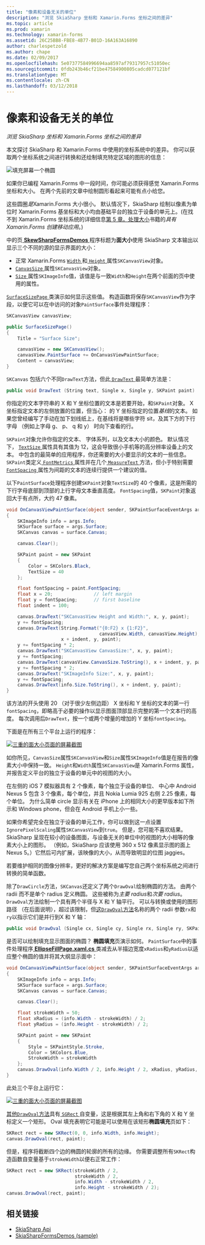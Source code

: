 ```yaml
---
title: "像素和设备无关的单位"
description: "浏览 SkiaSharp 坐标和 Xamarin.Forms 坐标之间的差异"
ms.topic: article
ms.prod: xamarin
ms.technology: xamarin-forms
ms.assetid: 26C25BB8-FBE8-4B77-B01D-16A163A16890
author: charlespetzold
ms.author: chape
ms.date: 02/09/2017
ms.openlocfilehash: 5e07377584996694aa8597af79317957c51050ec
ms.sourcegitcommit: 0fdb243b46cf21be47584900805cadcd077121bf
ms.translationtype: MT
ms.contentlocale: zh-CN
ms.lasthandoff: 03/12/2018
---
```

# <a name="pixels-and-device-independent-units"></a>像素和设备无关的单位

_浏览 SkiaSharp 坐标和 Xamarin.Forms 坐标之间的差异_

本文探讨 SkiaSharp 和 Xamarin.Forms 中使用的坐标系统中的差异。 你可以获取两个坐标系统之间进行转换和还绘制填充特定区域的图形的信息：

![](pixels-images/screenfillexample.png "填充屏幕一个椭圆")

如果你已编程 Xamarin.Forms 中一段时间，你可能必须获得感觉 Xamarin.Forms 坐标和大小。 在两个先前的文章中绘制圆形看起来可能有点小给您。

这些圆圈*是*Xamarin.Forms 大小很小。 默认情况下，SkiaSharp 绘制以像素为单位时 Xamarin.Forms 基坐标和大小均由基础平台的独立于设备的单元上。(在找不到 Xamarin.Forms 坐标系统的详细信息[第 5 章。处理大小](~/xamarin-forms/creating-mobile-apps-xamarin-forms/summaries/chapter05.md)书籍的*具有 Xamarin.Forms 创建移动应用*。)

中的页[ **SkewSharpFormsDemos** ](https://developer.xamarin.com/samples/xamarin-forms/SkiaSharpForms/SkiaSharpFormsDemos/)程序标题为**面大小**使用 SkiaSharp 文本输出以显示三个不同的源的显示界面的大小：

- 正常 Xamarin.Forms [ `Width` ](https://developer.xamarin.com/api/property/Xamarin.Forms.VisualElement.Width/)和[ `Height` ](https://developer.xamarin.com/api/property/Xamarin.Forms.VisualElement.Height/)属性`SKCanvasView`对象。
- [ `CanvasSize` ](https://developer.xamarin.com/api/property/SkiaSharp.Views.Forms.SKCanvasView.CanvasSize/)属性`SKCanvasView`对象。
- [ `Size` ](https://developer.xamarin.com/api/property/SkiaSharp.SKImageInfo.Size/)属性`SKImageInfo`值，该值是与一致`Width`和`Height`在两个前面的页中使用的属性。

[ `SurfaceSizePage` ](https://github.com/xamarin/xamarin-forms-samples/blob/master/SkiaSharpForms/SkiaSharpFormsDemos/SkiaSharpFormsDemos/SkiaSharpFormsDemos/Basics/SurfaceSizePage.cs)类演示如何显示这些值。 构造函数将保存`SKCanvasView`作为字段，以便它可以在中访问的对象`PaintSurface`事件处理程序：

```csharp
SKCanvasView canvasView;

public SurfaceSizePage()
{
    Title = "Surface Size";

    canvasView = new SKCanvasView();
    canvasView.PaintSurface += OnCanvasViewPaintSurface;
    Content = canvasView;
}
```

`SKCanvas` 包括六个不同`DrawText`方法，但此[ `DrawText` ](https://developer.xamarin.com/api/member/SkiaSharp.SKCanvas.DrawText/p/System.String/System.Single/System.Single/SkiaSharp.SKPaint/)最简单方法是：

```csharp
public void DrawText (String text, Single x, Single y, SKPaint paint)
```

你指定的文本字符串的 X 和 Y 坐标位置的文本是若要开始，和`SKPaint`对象。 X 坐标指定文本的左侧放置的位置，但当心： 的 Y 坐标指定的位置*基线*的文本。 如果您曾经编写了手动在加下划线纸上，在基线将是哪些字符 sit，及其下方的下行字母 （例如上字母 g、 p、 q 和 y） 时向下查看的行。

`SKPaint`对象允许你指定的文本、 字体系列，以及文本大小的颜色。 默认情况下， [ `TextSize` ](https://developer.xamarin.com/api/property/SkiaSharp.SKPaint.TextSize/)属性具有其值为 12，这会导致很小手机等的高分辨率设备上的文本。 中包含的最简单的应用程序，你还需要的大小要显示的文本的一些信息。 `SKPaint`类定义[ `FontMetrics` ](https://developer.xamarin.com/api/property/SkiaSharp.SKPaint.FontMetrics/)属性并在几个[ `MeasureText` ](https://developer.xamarin.com/api/member/SkiaSharp.SKPaint.MeasureText/p/System.String/)方法，但小于特别需要[ `FontSpacing` ](https://developer.xamarin.com/api/property/SkiaSharp.SKPaint.FontSpacing/)属性为间距的文本的连续行提供一个建议的值。

以下`PaintSurface`处理程序创建`SKPaint`对象`TextSize`的 40 个像素，这是所需的下行字母底部到顶部的上行字母文本垂直高度。 `FontSpacing`值，`SKPaint`对象返回大于有点所，大约 47 像素。

```csharp
void OnCanvasViewPaintSurface(object sender, SKPaintSurfaceEventArgs args)
{
    SKImageInfo info = args.Info;
    SKSurface surface = args.Surface;
    SKCanvas canvas = surface.Canvas;

    canvas.Clear();

    SKPaint paint = new SKPaint
    {
        Color = SKColors.Black,
        TextSize = 40
    };

    float fontSpacing = paint.FontSpacing;
    float x = 20;               // left margin
    float y = fontSpacing;      // first baseline
    float indent = 100;

    canvas.DrawText("SKCanvasView Height and Width:", x, y, paint);
    y += fontSpacing;
    canvas.DrawText(String.Format("{0:F2} x {1:F2}",
                                  canvasView.Width, canvasView.Height),
                    x + indent, y, paint);
    y += fontSpacing * 2;
    canvas.DrawText("SKCanvasView CanvasSize:", x, y, paint);
    y += fontSpacing;
    canvas.DrawText(canvasView.CanvasSize.ToString(), x + indent, y, paint);
    y += fontSpacing * 2;
    canvas.DrawText("SKImageInfo Size:", x, y, paint);
    y += fontSpacing;
    canvas.DrawText(info.Size.ToString(), x + indent, y, paint);
}
```

该方法的开头使用 20 （对于很少左侧边距） X 坐标和 Y 坐标的文本的第一行`fontSpacing`，即略高于必要的操作以显示图面顶部显示完整的第一个文本行的高度。 每次调用后`DrawText`，按一个或两个增量的增加的 Y 坐标`fontSpacing`。

下面是在所有三个平台上运行的程序：

[![](pixels-images/surfacesize-small.png "三重的面大小页面的屏幕截图")](pixels-images/surfacesize-large.png#lightbox "面大小页面的三个屏幕截图")

如你所见，`CanvasSize`属性`SKCanvasView`和`Size`属性`SKImageInfo`值是在报告的像素大小中保持一致。 `Height`和`Width`属性`SKCanvasView`是 Xamarin.Forms 属性，并报告定义平台的独立于设备的单元中的视图的大小。

在左侧的 iOS 7 模拟器具有 2 个像素，每个独立于设备的单位、 中心中 Android Nexus 5 包含 3 个像素，每个单位，并且 Nokia Lumia 925 右侧 2.25 像素，每个单位。 为什么简单 circle 显示有关在 iPhone 上的相同大小的更早版本如下所示和 Windows phone，但会在 Android 手机上小一些。

如果你希望完全在独立于设备的单元工作，你可以做到这一点设置`IgnorePixelScaling`属性`SKCanvasView`到`true`。 但是，您可能不喜欢结果。 SkiaSharp 呈现在较小的设备图面，与设备无关的单位中的视图的大小相等的像素大小上的图形。 （例如，SkiaSharp 应该使用 360 x 512 像素显示图的面上 Nexus 5。）它然后可内扩展，该映像的大小，从而导致明显的位图 jaggies。

若要维护相同的图像分辨率，更好的解决方案是编写您自己两个坐标系统之间进行转换的简单函数。

除了`DrawCircle`方法，`SKCanvas`还定义了两个`DrawOval`绘制椭圆的方法。 由两个 radii 而不是单个 radius 定义椭圆。 这些被称为*主要 radius*和*次要 radius*。 `DrawOval`方法绘制一个具有两个半径与 X 和 Y 轴平行。 可以与转换或使用的图形路径 （在后面说明），超过该限制，但[这`DrawOval`方法](https://developer.xamarin.com/api/member/SkiaSharp.SKCanvas.DrawOval/p/System.Single/System.Single/System.Single/System.Single/SkiaSharp.SKPaint/)名称的两个 radii 参数`rx`和`ry`以指示它们是并行到X 和 Y 轴：

```csharp
public void DrawOval (Single cx, Single cy, Single rx, Single ry, SKPaint paint)
```

是否可以绘制填充显示图面的椭圆？ **椭圆填充**页演示如何。 `PaintSurface`中的事件处理程序[ **EllipseFillPage.xaml.cs** ](https://github.com/xamarin/xamarin-forms-samples/blob/master/SkiaSharpForms/SkiaSharpFormsDemos/SkiaSharpFormsDemos/SkiaSharpFormsDemos/Basics/EllipseFillPage.xaml.cs)类减去从半描边宽度`xRadius`和`yRadius`以适应整个椭圆的值并将其大纲显示面中：

```csharp
void OnCanvasViewPaintSurface(object sender, SKPaintSurfaceEventArgs args)
{
    SKImageInfo info = args.Info;
    SKSurface surface = args.Surface;
    SKCanvas canvas = surface.Canvas;

    canvas.Clear();

    float strokeWidth = 50;
    float xRadius = (info.Width - strokeWidth) / 2;
    float yRadius = (info.Height - strokeWidth) / 2;

    SKPaint paint = new SKPaint
    {
        Style = SKPaintStyle.Stroke,
        Color = SKColors.Blue,
        StrokeWidth = strokeWidth
    };
    canvas.DrawOval(info.Width / 2, info.Height / 2, xRadius, yRadius, paint);
}
```

此处三个平台上运行它：

[![](pixels-images/ellipsefill-small.png "三重的面大小页面的屏幕截图")](pixels-images/ellipsefill-large.png#lightbox "面大小页面的三个屏幕截图")

[其他`DrawOval`方法](https://developer.xamarin.com/api/member/SkiaSharp.SKCanvas.DrawOval/p/SkiaSharp.SKRect/SkiaSharp.SKPaint/)具有[ `SGRect` ](https://developer.xamarin.com/api/type/SkiaSharp.SKRect/)自变量，这是根据其左上角和右下角的 X 和 Y 坐标定义一个矩形。 Oval 填充表明它可能是可以使用在该矩形**椭圆填充**页如下：

```csharp
SKRect rect = new SKRect(0, 0, info.Width, info.Height);
canvas.DrawOval(rect, paint);
```

但是，程序将截断四个边的椭圆的轮廓的所有的边缘。 你需要调整所有`SKRect`构造函数自变量基于`strokeWidth`以便右正常工作：

```csharp
SKRect rect = new SKRect(strokeWidth / 2,
                         strokeWidth / 2,
                         info.Width - strokeWidth / 2,
                         info.Height - strokeWidth / 2);
canvas.DrawOval(rect, paint);
```


## <a name="related-links"></a>相关链接

- [SkiaSharp Api](https://developer.xamarin.com/api/root/SkiaSharp/)
- [SkiaSharpFormsDemos (sample)](https://developer.xamarin.com/samples/xamarin-forms/SkiaSharpForms/SkiaSharpFormsDemos/)
